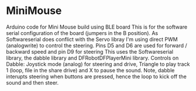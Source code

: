 # MiniMouse
Arduino code for Mini Mouse build using BLE board
This is for the software serial configuration of the board (jumpers in the B position).
As Softwareserial does conflict with the Servo libray I'm using direct PWM (analogwrite) to control the steering.
Pins D5 and D6 are used for forward / backward speed and pin D9 for steering
This uses the Softwareserial library, the dabble library and DFRobotDFPlayerMini library. 
Controls on Dabble: Joystick mode (analog) for steering and drive, Triangle to play track 1 (loop, file in the share drive) and X to pause the sound. 
Note, dabble interupts steering when buttons are pressed, hence the loop to kick off the sound and then steer. 
